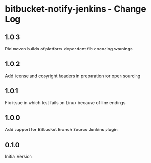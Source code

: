 # bitbucket-notify-jenkins - Change Log

## 1.0.3
Rid maven builds of platform-dependent file encoding warnings

## 1.0.2
Add license and copyright headers in preparation for open sourcing

## 1.0.1
Fix issue in which test fails on Linux because of line endings

## 1.0.0
Add support for Bitbucket Branch Source Jenkins plugin

## 0.1.0
Initial Version